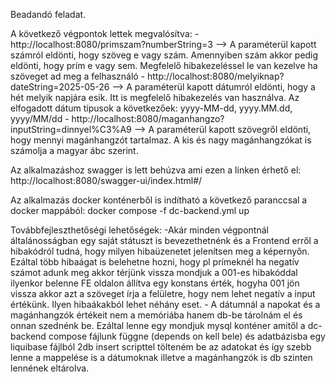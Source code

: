 Beadandó feladat.

A következő végpontok lettek megvalósítva:
    - http://localhost:8080/primszam?numberString=3
        --> A paraméterül kapott számról eldönti, hogy szöveg e vagy szám. Amennyiben szám akkor pedig eldönti, hogy prím e vagy sem. Megfelelő hibakezeléssel le van kezelve ha szöveget ad meg a felhasználó
    - http://localhost:8080/melyiknap?dateString=2025-05-26
        --> A paraméterül kapott dátumról eldönti, hogy a hét melyik napjára esik. Itt is megfelelő hibakezelés van használva. Az elfogadott dátum típusok a következőek: yyyy-MM-dd, yyyy.MM.dd, yyyy/MM/dd
    - http://localhost:8080/maganhangzo?inputString=dinnyel%C3%A9
        --> A paraméterül kapott szövegről eldönti, hogy mennyi magánhangzót tartalmaz. A kis és nagy magánhangzókat is számolja a magyar ábc szerint.

Az alkalmazáshoz swagger is lett behúzva ami ezen a linken érhető el: http://localhost:8080/swagger-ui/index.html#/

Az alkalmazás docker konténerből is indítható a következő paranccsal a docker mappából: docker compose -f dc-backend.yml up

Továbbfejleszthetőségi lehetőségek:
    -Akár minden végpontnál általánosságban egy saját státuszt is bevezethetnénk és a Frontend erről a hibakódról tudná, hogy milyen hibaüzenetet jelenítsen meg a képernyőn. Ezáltal több hibaágat is belehetne hozni, hogy pl prímeknél ha negatív számot adunk meg akkor térjünk vissza mondjuk a 001-es hibakóddal ilyenkor belenne FE oldalon állítva egy konstans érték, hogyha 001 jön vissza akkor azt a szöveget írja a felületre, hogy nem lehet negatív a input értékünk. Ilyen hibaákakból lehet néhány eset.
    - A dátumnál a napokat és a magánhangzók értékeit nem a memóriába hanem db-be tárolnám el és onnan szednénk be. Ezáltal lenne egy mondjuk mysql konténer amitől a dc-backend compose fájlunk függne (depends on kell bele) és adatbázisba egy liquibase fájlból 2db insert scripttel tölteném be az adatokat és így szebb lenne a mappelése is a dátumoknak illetve a magánhangzók is db szinten lennének eltárolva.
    
    